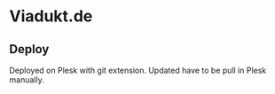 # Viadukt.de

## Deploy
Deployed on Plesk with git extension. Updated have to be pull in Plesk manually.
